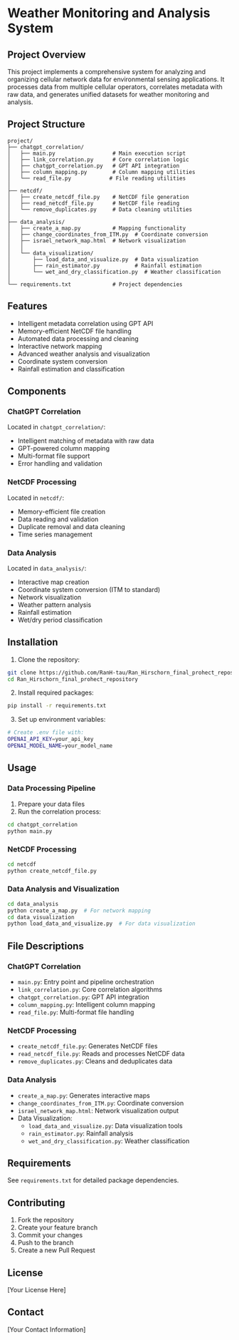 # Weather Monitoring and Analysis System

## Project Overview
This project implements a comprehensive system for analyzing and organizing cellular network data for environmental sensing applications. It processes data from multiple cellular operators, correlates metadata with raw data, and generates unified datasets for weather monitoring and analysis.

## Project Structure
```
project/
├── chatgpt_correlation/
│   ├── main.py                  # Main execution script
│   ├── link_correlation.py      # Core correlation logic
│   ├── chatgpt_correlation.py   # GPT API integration
│   ├── column_mapping.py        # Column mapping utilities
│   └── read_file.py            # File reading utilities
│
├── netcdf/
│   ├── create_netcdf_file.py    # NetCDF file generation
│   ├── read_netcdf_file.py      # NetCDF file reading
│   └── remove_duplicates.py     # Data cleaning utilities
│
├── data_analysis/
│   ├── create_a_map.py          # Mapping functionality
│   ├── change_coordinates_from_ITM.py  # Coordinate conversion
│   ├── israel_network_map.html  # Network visualization
│   │
│   └── data_visualization/
│       ├── load_data_and_visualize.py  # Data visualization
│       ├── rain_estimator.py           # Rainfall estimation
│       └── wet_and_dry_classification.py  # Weather classification
│
└── requirements.txt             # Project dependencies
```

## Features
- Intelligent metadata correlation using GPT API
- Memory-efficient NetCDF file handling
- Automated data processing and cleaning
- Interactive network mapping
- Advanced weather analysis and visualization
- Coordinate system conversion
- Rainfall estimation and classification

## Components

### ChatGPT Correlation
Located in `chatgpt_correlation/`:
- Intelligent matching of metadata with raw data
- GPT-powered column mapping
- Multi-format file support
- Error handling and validation

### NetCDF Processing
Located in `netcdf/`:
- Memory-efficient file creation
- Data reading and validation
- Duplicate removal and data cleaning
- Time series management

### Data Analysis
Located in `data_analysis/`:
- Interactive map creation
- Coordinate system conversion (ITM to standard)
- Network visualization
- Weather pattern analysis
- Rainfall estimation
- Wet/dry period classification

## Installation

1. Clone the repository:
```bash
git clone https://github.com/RanH-tau/Ran_Hirschorn_final_prohect_repository.git
cd Ran_Hirschorn_final_prohect_repository
```

2. Install required packages:
```bash
pip install -r requirements.txt
```

3. Set up environment variables:
```bash
# Create .env file with:
OPENAI_API_KEY=your_api_key
OPENAI_MODEL_NAME=your_model_name
```

## Usage

### Data Processing Pipeline
1. Prepare your data files
2. Run the correlation process:
```bash
cd chatgpt_correlation
python main.py
```

### NetCDF Processing
```bash
cd netcdf
python create_netcdf_file.py
```

### Data Analysis and Visualization
```bash
cd data_analysis
python create_a_map.py  # For network mapping
cd data_visualization
python load_data_and_visualize.py  # For data visualization
```

## File Descriptions

### ChatGPT Correlation
- `main.py`: Entry point and pipeline orchestration
- `link_correlation.py`: Core correlation algorithms
- `chatgpt_correlation.py`: GPT API integration
- `column_mapping.py`: Intelligent column mapping
- `read_file.py`: Multi-format file handling

### NetCDF Processing
- `create_netcdf_file.py`: Generates NetCDF files
- `read_netcdf_file.py`: Reads and processes NetCDF data
- `remove_duplicates.py`: Cleans and deduplicates data

### Data Analysis
- `create_a_map.py`: Generates interactive maps
- `change_coordinates_from_ITM.py`: Coordinate conversion
- `israel_network_map.html`: Network visualization output
- Data Visualization:
  * `load_data_and_visualize.py`: Data visualization tools
  * `rain_estimator.py`: Rainfall analysis
  * `wet_and_dry_classification.py`: Weather classification

## Requirements
See `requirements.txt` for detailed package dependencies.

## Contributing
1. Fork the repository
2. Create your feature branch
3. Commit your changes
4. Push to the branch
5. Create a new Pull Request

## License
[Your License Here]

## Contact
[Your Contact Information]
